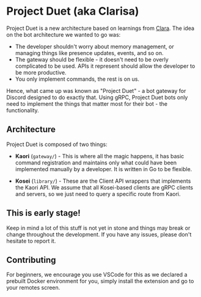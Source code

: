 # Project Duet (aka Clarisa)

Project Duet is a new architecture based on learnings from [Clara](https://github.com). The idea on the bot architecture we wanted to go was:

- The developer shouldn't worry about memory management, or managing things like presence updates, events, and so on.
- The gateway should be flexible - it doesn't need to be overly complicated to be used. APIs it represent should allow the developer to be more productive.
- You only implement commands, the rest is on us.

Hence, what came up was known as "Project Duet" - a bot gateway for Discord designed to do exactly that. Using gRPC, Project Duet bots only need to implement the things that matter most for their bot - the functionality.


## Architecture

Project Duet is composed of two things:

- **Kaori** (`gateway/`) - This is where all the magic happens, it has basic command registration and maintains only what could have been implemented manually by a developer. It is written in Go to be flexible.

- **Kosei** (`library/`) - These are the Client API wrappers that implements the Kaori API. We assume that all Kosei-based clients are gRPC clients and servers, so we just need to query a specific route from Kaori.

## This is early stage!

Keep in mind a lot of this stuff is not yet in stone and things may break or change throughout the development. If you have any issues, please don't hesitate to report it.

## Contributing

For beginners, we encourage you use VSCode for this as we declared a prebuilt Docker environment for you, simply install the extension and go to your remotes screen.